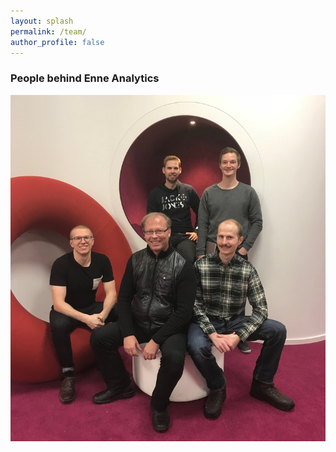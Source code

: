 ```yaml
---
layout: splash
permalink: /team/
author_profile: false
---
```

### People behind Enne Analytics
![](/assets/images/team.jpg)